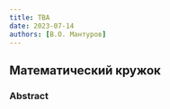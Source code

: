 ```yaml
---
title: TBA
date: 2023-07-14
authors: [В.О. Мантуров]
---
```


## Математический кружок

### Abstract


